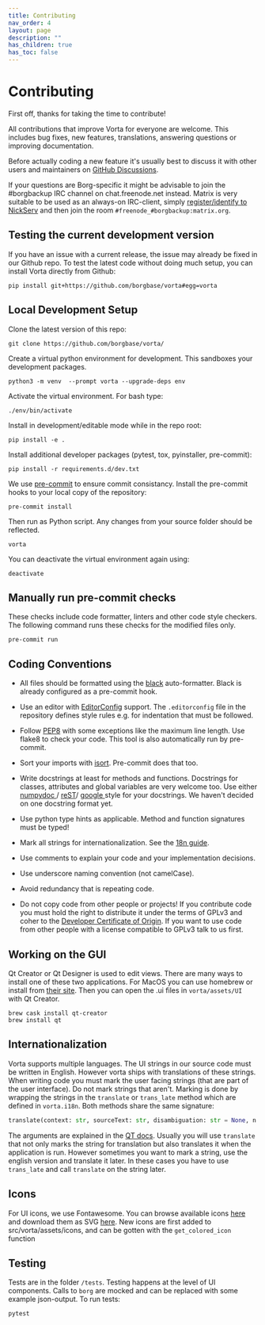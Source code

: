 ```yaml
---
title: Contributing
nav_order: 4
layout: page
description: ""
has_children: true
has_toc: false
---
```


# Contributing

First off, thanks for taking the time to contribute!

All contributions that improve Vorta for everyone are welcome. This includes bug fixes, new features, translations, answering questions or improving documentation.

Before actually coding a new feature it's usually best to discuss it with other users and maintainers on [GitHub Discussions](https://github.com/borgbase/vorta/discussions).

If your questions are Borg-specific it might be advisable to join the #borgbackup IRC channel on chat.freenode.net instead. Matrix is very suitable to be used as an always-on IRC-client, simply [register/identify to NickServ](https://github.com/matrix-org/matrix-appservice-irc/wiki/End-user-FAQ#how-do-i-registeridentify-to-nickserv) and then join the room `#freenode_#borgbackup:matrix.org`.

## Testing the current development version

If you have an issue with a current release, the issue may already be fixed in our Github repo. To test the latest code without doing much setup, you can install Vorta directly from Github:

```
pip install git+https://github.com/borgbase/vorta#egg=vorta
```

## Local Development Setup

Clone the latest version of this repo:

```
git clone https://github.com/borgbase/vorta/
```

Create a virtual python environment for development. This sandboxes your development packages.

```
python3 -m venv  --prompt vorta --upgrade-deps env
```

Activate the virtual environment. For bash type:

```
./env/bin/activate
```

Install in development/editable mode while in the repo root:

```
pip install -e .
```

Install additional developer packages (pytest, tox, pyinstaller, pre-commit):

```
pip install -r requirements.d/dev.txt
```

We use [pre-commit](https://pre-commit.com/) to ensure commit consistancy. Install the pre-commit hooks to your local copy of the repository:

```
pre-commit install
```

Then run as Python script. Any changes from your source folder should be reflected.

```
vorta
```

You can deactivate the virtual environment again using:

```
deactivate
```

## Manually run pre-commit checks

These checks include code formatter, linters and other code style checkers. The following command runs these checks for the modified files only.

```
pre-commit run
```

## Coding Conventions

- All files should be formatted using the [black](https://github.com/psf/black) auto-formatter. Black is already configured as a pre-commit hook.

- Use an editor with [EditorConfig](https://editorconfig.org/) support. The `.editorconfig` file in the repository defines style rules e.g. for indentation that must be followed.

- Follow [PEP8](https://peps.python.org/pep-0008/) with some exceptions like the maximum line length. Use flake8 to check your code. This tool is also automatically run by pre-commit.

- Sort your imports with [isort](https://pycqa.github.io/isort/). Pre-commit does that too.

- Write docstrings at least for methods and functions. Docstrings for classes, attributes and global variables are very welcome too. Use either [numpydoc ](https://numpydoc.readthedocs.io/en/latest/format.html) / [reST](https://www.sphinx-doc.org/en/master/usage/restructuredtext/index.html)/ [google ](https://github.com/google/styleguide/blob/gh-pages/pyguide.md#38-comments-and-docstrings) style for your docstrings. We haven't decided on one docstring format yet.

- Use python type hints as applicable. Method and function signatures must be typed!

- Mark all strings for internationalization. See the [18n guide](#Internationalization).

- Use comments to explain your code and your implementation decisions.

- Use underscore naming convention (not camelCase).

- Avoid redundancy that is repeating code.

- Do not copy code from other people or projects! If you contribute code you must hold the right to distribute it under the terms of GPLv3 and coher to the [Developer Certificate of Origin](https://developercertificate.org/). If you want to use code from other people with a license compatible to GPLv3 talk to us first.


## Working on the GUI

Qt Creator or Qt Designer is used to edit views. There are many ways to install one of these two applications. For MacOS you can use homebrew or install from [their site](https://www.qt.io/download). Then you can open the .ui files in `vorta/assets/UI` with Qt Creator.

```
brew cask install qt-creator
brew install qt
```

## Internationalization

Vorta supports multiple languages. The UI strings in our source code must be written in English. However vorta ships with translations of these strings. When writing code you must mark the user facing strings (that are part of the user interface). Do not mark strings that aren't. Marking is done by wrapping the strings in the `translate` or `trans_late` method which are defined in `vorta.i18n`. Both methods share the same signature:

```py
translate(context: str, sourceText: str, disambiguation: str = None, n: int = -1) -> str
```

The arguments are explained in the [QT docs](https://doc.qt.io/qt-6/qcoreapplication.html#translate). Usually you will use `translate` that not only marks the string for translation but also translates it when the application is run. However sometimes you want to mark a string, use the english version and translate it later. In these cases you have to use `trans_late` and call `translate` on the string later.

## Icons

For UI icons, we use Fontawesome. You can browse available icons [here](https://fontawesome.com/icons) and download them as SVG [here](https://github.com/encharm/Font-Awesome-SVG-PNG). New icons are first added to src/vorta/assets/icons, and can be gotten with the `get_colored_icon` function

## Testing

Tests are in the folder `/tests`. Testing happens at the level of UI components. Calls to `borg` are mocked and can be replaced with some example json-output. To run tests:

```
pytest
```

